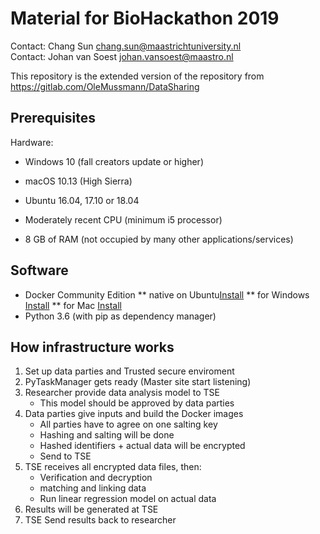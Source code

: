 # Material for BioHackathon 2019 #
Contact: Chang Sun <chang.sun@maastrichtuniversity.nl> \
Contact: Johan van Soest <johan.vansoest@maastro.nl>

This repository is the extended version of the repository from https://gitlab.com/OleMussmann/DataSharing 

## Prerequisites ##
Hardware: 
* Windows 10 (fall creators update or higher)
* macOS 10.13 (High Sierra)
* Ubuntu 16.04, 17.10 or 18.04

* Moderately recent CPU (minimum i5 processor)
* 8 GB of RAM (not occupied by many other applications/services)

## Software ##
* Docker Community Edition 
** native on Ubuntu[Install](https://docs.docker.com/install/linux/docker-ce/ubuntu/#set-up-the-repository)
** for Windows [Install](https://hub.docker.com/editions/community/docker-ce-desktop-windows)
** for Mac [Install](https://hub.docker.com/editions/community/docker-ce-desktop-mac)
* Python 3.6 (with pip as dependency manager)

## How infrastructure works ##
1. Set up data parties and Trusted secure enviroment 
2. PyTaskManager gets ready (Master site start listening)
3. Researcher provide data analysis model to TSE 
    - This model should be approved by data parties
3. Data parties give inputs and build the Docker images
    - All parties have to agree on one salting key
    - Hashing and salting will be done
    - Hashed identifiers + actual data will be encrypted 
    - Send to TSE 
4. TSE receives all encrypted data files, then:
    - Verification and decryption 
    - matching and linking data
    - Run linear regression model on actual data
5. Results will be generated at TSE
6. TSE Send results back to researcher

